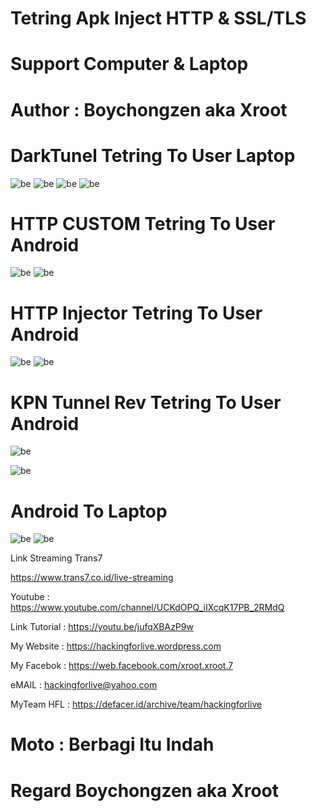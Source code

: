 # Tetring Apk Inject HTTP & SSL/TLS

# Support Computer & Laptop

# Author : Boychongzen aka Xroot

# DarkTunel Tetring To User Laptop

![be](https://raw.githubusercontent.com/boychongzen18/tetring_all_apk_inject/main/darktunel.jpg)
![be](https://raw.githubusercontent.com/boychongzen18/tetring_all_apk_inject/main/darktunel1.jpg)
![be](https://raw.githubusercontent.com/boychongzen18/tetring_all_apk_inject/main/darktunel2.png)
![be](https://raw.githubusercontent.com/boychongzen18/tetring_all_apk_inject/main/darktunel3.png)

# HTTP CUSTOM Tetring To User Android

![be](https://raw.githubusercontent.com/boychongzen18/tetring_all_apk_inject/main/hc.jpg)
![be](https://raw.githubusercontent.com/boychongzen18/tetring_all_apk_inject/main/web.jpg)

# HTTP Injector Tetring To User Android

![be](https://raw.githubusercontent.com/boychongzen18/tetring_all_apk_inject/main/hostshare.jpg) 
![be](https://raw.githubusercontent.com/boychongzen18/tetring_all_apk_inject/main/hospot.jpg)

# KPN Tunnel Rev Tetring To User Android

![be](https://raw.githubusercontent.com/boychongzen18/tetring_all_apk_inject/main/kpn.jpg) 

![be](https://raw.githubusercontent.com/boychongzen18/tetring_all_apk_inject/main/andro1.jpg)

# Android To Laptop
![be](https://raw.githubusercontent.com/boychongzen18/tetring_all_apk_inject/main/usb.jpg)
![be](https://raw.githubusercontent.com/boychongzen18/tetring_all_apk_inject/main/laptop.jpg)

Link Streaming Trans7

https://www.trans7.co.id/live-streaming


Youtube       : https://www.youtube.com/channel/UCKdOPQ_iIXcqK17PB_2RMdQ

Link Tutorial : https://youtu.be/jufqXBAzP9w

My Website    : https://hackingforlive.wordpress.com

My Facebok    : https://web.facebook.com/xroot.xroot.7

eMAIL         : hackingforlive@yahoo.com      

MyTeam HFL    : https://defacer.id/archive/team/hackingforlive

# Moto : Berbagi Itu Indah

# Regard Boychongzen aka Xroot


